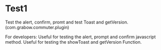 # Test1
Test the alert, confirm, promt and test Toast and getVersion. (com.grabow.commuter.plugin)

For developers:
Useful for testing the alert, prompt and confirm javascript method.
Useful for testing the showToast and getVersion Function.
